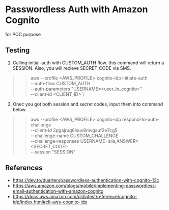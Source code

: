 # Passwordless Auth with Amazon Cognito
for POC purpose

## Testing
1. Calling initial-auth with CUSTOM_AUTH flow. this command will return a SESSION. Also, you will recieve SECRET_CODE via SMS.
>> aws --profile <AWS_PROFILE> cognito-idp initiate-auth \
  --auth-flow CUSTOM_AUTH \
  --auth-parameters "USERNAME=<user_in_cognito>" \
  --client-id <CLIENT_ID> \
  
2. Onec you got both session and secret codes, input them into command below.
>> aws --profile <AWS_PROFILE> cognito-idp respond-to-auth-challenge \
  --client-id 2pgajrug6lsuv8mvgauf2e7cg5 \
  --challenge-name CUSTOM_CHALLENGE \
  --challenge-responses USERNAME=sila,ANSWER=<SECRET_CODE> \
  --session "SESSION"
  
## References
- https://dev.to/duarten/passwordless-authentication-with-cognito-13c
- https://aws.amazon.com/blogs/mobile/implementing-passwordless-email-authentication-with-amazon-cognito
- https://docs.aws.amazon.com/cli/latest/reference/cognito-idp/index.html#cli-aws-cognito-idp
  
